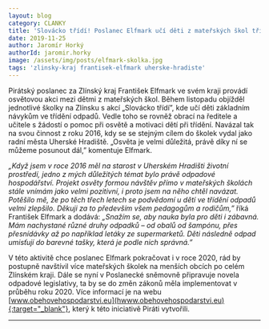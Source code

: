 ```yaml
---
layout: blog
category: CLANKY
title: 'Slovácko třídí! Poslanec Elfmark učí děti z mateřských škol třídit odpad'
date: 2019-11-25
author: Jaromír Horký
authorId: jaromir.horky
image: /assets/img/posts/elfmark-skolka.jpg 
tags: 'zlinsky-kraj frantisek-elfmark uherske-hradiste'
---
```


Pirátský poslanec za Zlínský kraj František Elfmark ve svém kraji provádí osvětovou akci mezi dětmi z mateřských škol. Během listopadu objížděl jednotlivé školky na Zlínsku s akcí „Slovácko třídí”, kde učí děti základním návykům ve třídění odpadů. Vedle toho se rovněž obrací na ředitele a učitele s žádostí o pomoc při osvětě a motivaci dětí při třídění. Navázal tak na svou činnost z roku 2016, kdy se se stejným cílem do školek vydal jako radní města Uherské Hradiště. „Osvěta je velmi důležitá, právě díky ní se můžeme posunout dál,” komentuje Elfmark.

*„Když jsem v roce 2016 měl na starost v Uherském Hradišti životní prostředí, jedno z mých důležitých témat bylo právě odpadové hospodářství. Projekt osvěty formou návštěv přímo v mateřských školách stále vnímám jako velmi pozitivní, i proto jsem na něho chtěl navázat. Potěšilo mě, že po těch třech letech se podvědomí u dětí ve třídění odpadů velmi zlepšilo. Děkuji za to především všem pedagogům a rodičům,”* říká František Elfmark a dodává: *„Snažím se, aby nauka byla pro děti i zábavná. Mám nachystané různé druhy odpadků – od obalů od šampónu, přes přesnídávky až po například letáky ze supermarketů. Děti následně odpad umisťují do barevné tašky, která je podle nich správná.”*

V této aktivitě chce poslanec Elfmark pokračovat i v roce 2020, rád by postupně navštívil více mateřských školek na menších obcích po celém Zlínském kraji. Dále se nyní v Poslanecké sněmovně připravuje novela odpadové legislativy, ta by se do změn zákonů měla implementovat v průběhu roku 2020. Více informací je na webu [www.obehovehospodarstvi.eu](hwww.obehovehospodarstvi.eu){:target="_blank"}, který k této iniciativě Piráti vytvořili.

---
